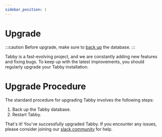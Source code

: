 ```yaml
---
sidebar_position: 1
---
```


# Upgrade

:::caution
Before upgrade, make sure to [back up](../backup) the database.
:::


Tabby is a fast-evolving project, and we are constantly adding new features and fixing bugs. To keep up with the latest improvements, you should regularly upgrade your Tabby installation.

# Upgrade Procedure

The standard procedure for upgrading Tabby involves the following steps:

1. Back up the Tabby database.
2. Restart Tabby.

That's it! You've successfully upgraded Tabby. If you encounter any issues, please consider joining our [slack community](https://links.tabbyml.com/join-slack) for help.